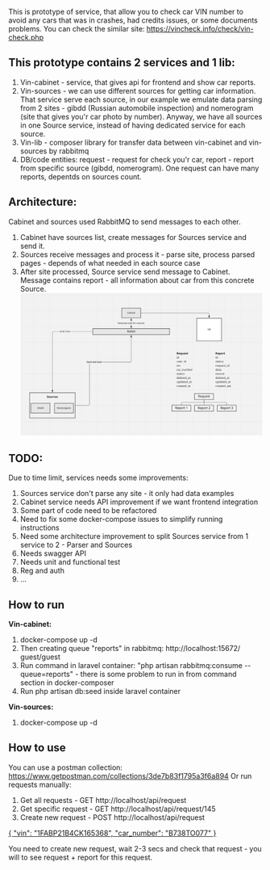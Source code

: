 This is prototype of service, that allow you to check car VIN number to avoid any cars that was in crashes,
had credits issues, or some documents problems. You can check the similar site: https://vincheck.info/check/vin-check.php

## This prototype contains 2 services and 1 lib:
1) Vin-cabinet - service, that gives api for frontend and show car reports.
2) Vin-sources - we can use different sources for getting car information. That service serve each source, in our example
we emulate data parsing from 2 sites - gibdd (Russian automobile inspection) and nomerogram (site that gives you'r car photo by number). 
Anyway, we have all sources in one Source service, instead of having dedicated service for each source.
3) Vin-lib - composer library for transfer data between vin-cabinet and vin-sources by rabbitmq
4) DB/code entities: request - request for check you'r car, report - report from specific source (gibdd, nomerogram).
One request can have many reports, depentds on sources count.


## Architecture:

Cabinet and sources used RabbitMQ to send messages to each other.
1) Cabinet have sources list, create messages for Sources service and send it.
2) Sources receive messages and process it - parse site, process parsed pages - depends of what needed in each source case
3) After site processed, Source service send message to Cabinet. Message contains report - all information about car from this concrete Source.
   ![img.png](docs/img.png)

## TODO:

Due to time limit, services needs some improvements:
1) Sources service don't parse any site - it only had data examples
2) Cabinet service needs API improvement if we want frontend integration
3) Some part of code need to be refactored
4) Need to fix some docker-compose issues to simplify running instructions
5) Need some architecture improvement to split Sources service from 1 service to 2 - Parser and Sources
6) Needs swagger API
7) Needs unit and functional test
8) Reg and auth
9) ...

## How to run

**Vin-cabinet:**
1) docker-compose up -d
2) Then creating queue "reports" in rabbitmq: http://localhost:15672/ guest/guest
3) Run command in laravel container: "php artisan rabbitmq:consume --queue=reports" - there is some problem
to run in from command section in docker-composer
4) Run php artisan db:seed inside laravel container

**Vin-sources:**
1) docker-compose up -d

## How to use
You can use a postman collection: https://www.getpostman.com/collections/3de7b83f1795a3f6a894
Or run requests manually:
1) Get all requests - GET http://localhost/api/request
2) Get specific request - GET http://localhost/api/request/145
3) Create new request - POST http://localhost/api/request

[   {
   "vin": "1FABP21B4CK165368",
   "car_number": "B738TO077"
   }]()

You need to create new request, wait 2-3 secs and check that request - you will to see request + report for this request.
